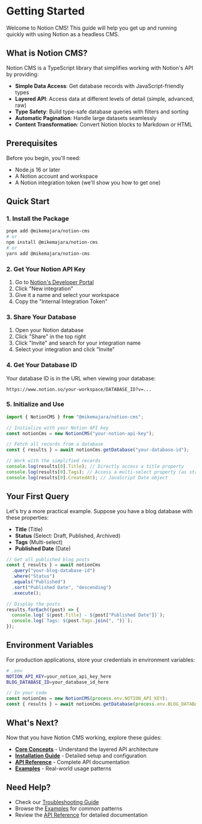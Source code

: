 # Getting Started

Welcome to Notion CMS! This guide will help you get up and running quickly with using Notion as a headless CMS.

## What is Notion CMS?

Notion CMS is a TypeScript library that simplifies working with Notion's API by providing:

- **Simple Data Access**: Get database records with JavaScript-friendly types
- **Layered API**: Access data at different levels of detail (simple, advanced, raw)
- **Type Safety**: Build type-safe database queries with filters and sorting
- **Automatic Pagination**: Handle large datasets seamlessly
- **Content Transformation**: Convert Notion blocks to Markdown or HTML

## Prerequisites

Before you begin, you'll need:

- Node.js 16 or later
- A Notion account and workspace
- A Notion integration token (we'll show you how to get one)

## Quick Start

### 1. Install the Package

```bash
pnpm add @mikemajara/notion-cms
# or
npm install @mikemajara/notion-cms
# or
yarn add @mikemajara/notion-cms
```

### 2. Get Your Notion API Key

1. Go to [Notion's Developer Portal](https://www.notion.so/my-integrations)
2. Click "New integration"
3. Give it a name and select your workspace
4. Copy the "Internal Integration Token"

### 3. Share Your Database

1. Open your Notion database
2. Click "Share" in the top right
3. Click "Invite" and search for your integration name
4. Select your integration and click "Invite"

### 4. Get Your Database ID

Your database ID is in the URL when viewing your database:

```
https://www.notion.so/your-workspace/DATABASE_ID?v=...
```

### 5. Initialize and Use

```typescript
import { NotionCMS } from "@mikemajara/notion-cms";

// Initialize with your Notion API key
const notionCms = new NotionCMS("your-notion-api-key");

// Fetch all records from a database
const { results } = await notionCms.getDatabase("your-database-id");

// Work with the simplified records
console.log(results[0].Title); // Directly access a title property
console.log(results[0].Tags); // Access a multi-select property (as string[])
console.log(results[0].CreatedAt); // JavaScript Date object
```

## Your First Query

Let's try a more practical example. Suppose you have a blog database with these properties:

- **Title** (Title)
- **Status** (Select: Draft, Published, Archived)
- **Tags** (Multi-select)
- **Published Date** (Date)

```typescript
// Get all published blog posts
const { results } = await notionCms
  .query("your-blog-database-id")
  .where("Status")
  .equals("Published")
  .sort("Published Date", "descending")
  .execute();

// Display the posts
results.forEach((post) => {
  console.log(`${post.Title} - ${post["Published Date"]}`);
  console.log(`Tags: ${post.Tags.join(", ")}`);
});
```

## Environment Variables

For production applications, store your credentials in environment variables:

```bash
# .env
NOTION_API_KEY=your_notion_api_key_here
BLOG_DATABASE_ID=your_database_id_here
```

```typescript
// In your code
const notionCms = new NotionCMS(process.env.NOTION_API_KEY);
const { results } = await notionCms.getDatabase(process.env.BLOG_DATABASE_ID);
```

## What's Next?

Now that you have Notion CMS working, explore these guides:

- **[Core Concepts](./core-concepts.md)** - Understand the layered API architecture
- **[Installation Guide](./installation.md)** - Detailed setup and configuration
- **[API Reference](./api-reference/)** - Complete API documentation
- **[Examples](./examples/)** - Real-world usage patterns

## Need Help?

- Check our [Troubleshooting Guide](./troubleshooting.md)
- Browse the [Examples](./examples/) for common patterns
- Review the [API Reference](./api-reference/) for detailed documentation
